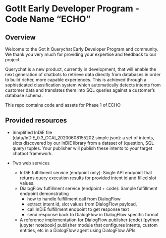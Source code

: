 # GotIt Early Developer Program - Code Name “ECHO”

## Overview
Welcome to the Got It Querychat Early Developer Program and community. We thank you very much for providing your expertise and feedback to our project.

Querychat is a new product, currently in development, that will enable the next generation of chatbots to retrieve data directly from databases in order to build richer, more capable experiences. This is achieved through a sophisticated classification system which automatically detects intents from customer data and translates them into SQL queries against a customer’s database schema.

This repo contains code and assets for Phase 1 of ECHO

## Provided resources

- Simplified InDiE file (data/InDiE_0.3_CCAI_20200608155202.simple.json): a set of intents, slots discovered by our InDiE library from a dataset of (question, SQL query) tuples. Your publisher will publish these intents to your target chatbot framework.

- Two web services
  - InDiE fulfillment service (endpoint only): Single API endpoint that returns query execution results for provided intent id and filled slot values.
  - DialogFlow fulfillment service (endpoint + code): Sample fulfillment endpoint demonstrating 
    - how to handle fulfillment call from DialogFlow
    - extract intent id, slot values from DialogFlow payload, 
    - call InDiE fulfillment endpoint to get response text
    - send response back to DialogFlow in DialogFlow specific format
  - A reference implementation for DialogFlow publisher (code)
[python jupyter notebook] publisher module that configures intents, custom entities, etc in a DialogFlow agent using DialogFlow APIs